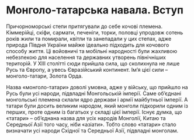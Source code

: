 Монголо-татарська навала. Вступ
=====

Причорноморські степи притягували до себе кочові племена. Кіммерійці,
скіфи, сармати, печеніги, торки, половці упродовж сотень років жили та
помирали, квітли та занепадали у цих степах, адже природа Півдня України
майже ідеально підходить для кочового способу життя. Ці войовничі та
мобільні народності були жахливою небезпекою для населення та державних
утворень північніших територій. У ХІІІ столітті сюди прийшла сила, що
сколихнула не лише Русь та Європу, а увесь Євразійський континент. Ім’я
цієї сили – монголо-татари, Золота Орда.

Назва «монголо-татари» доволі умовна, адже у війську, що прийшло на Русь
були усі народи, підвладні Монгольській імперії. Саме об’єднані
монгольські племена склали ядро держави і армії майбутньої імперії. А
татари були досить великим народом, який монголи підкорили одним із
перших, проте одним із багатьох у складі цієї імперії. Існує думка, що
«татари» – об’єднана назва для усіх народів Монголії, Китаю та Середньої
Азії того часу, ніби «азіати». Тобто слово «татари» стало визначати усі
народи Східної та Середньої Азії, підвладні монголам.